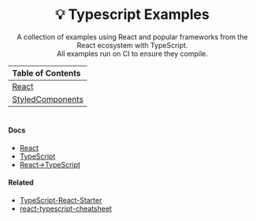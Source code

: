 <h1 align="center">
  💡 Typescript Examples
</h1>

<p align="center">
  A collection of examples using React and popular frameworks from the React ecosystem with TypeScript.<br>
  All examples run on CI to ensure they compile.
</p>

| Table of Contents                              |
| :--------------------------------------------- |
| [React](examples/react)                        |
| [StyledComponents](examples/styled-components) |

#

#### Docs

- [React](https://reactjs.org/)
- [TypeScript](https://www.typescriptlang.org/docs/handbook/basic-types.html)
- [React->TypeScript](https://reactjs.org/docs/static-type-checking.html#typescript)

#### Related

- [TypeScript-React-Starter](https://github.com/Microsoft/TypeScript-React-Starter)
- [react-typescript-cheatsheet](https://github.com/sw-yx/react-typescript-cheatsheet)
